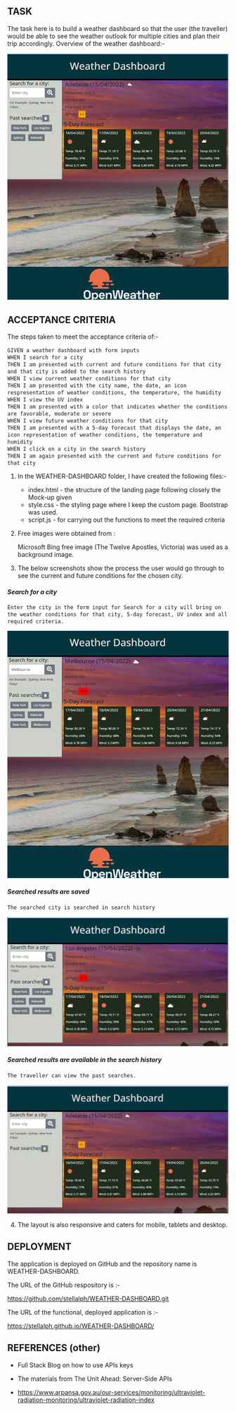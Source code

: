 ## TASK
The task here is to build a weather dashboard so that the user (the traveller) would be able to see the weather outlook for multiple cities and plan their trip accordingly. Overview of the weather dashboard:-

 ![alt text](assets/images/image02.png)

## ACCEPTANCE CRITERIA

The steps taken to meet the acceptance criteria of:-

```
GIVEN a weather dashboard with form inputs
WHEN I search for a city
THEN I am presented with current and future conditions for that city and that city is added to the search history
WHEN I view current weather conditions for that city
THEN I am presented with the city name, the date, an icon respresentation of weather conditions, the temperature, the humidity
WHEN I view the UV index
THEN I am presented with a color that indicates whether the conditions are favorable, moderate or severe
WHEN I view future weather conditions for that city
THEN I am presented with a 5-day forecast that displays the date, an icon representation of weather conditions, the temperature and humidity
WHEN I click on a city in the search history
THEN I am again presented with the current and future conditions for that city
```
1)  In the WEATHER-DASHBOARD folder, I have created the following files:-

    * index.html - the structure of the landing page following closely the Mock-up given
    * style.css - the styling page where I keep the custom page.  Bootstrap was used.
    * script.js - for carrying out the functions to meet the required criteria

2) Free images were obtained from :

    Microsoft Bing free image (The Twelve Apostles, Victoria) was used as a background image.
    <br>
   
3) The below screenshots show the process the user would go through to see the current and future conditions for the chosen city.


#### <em>Search for a city</em> 
    Enter the city in the form input for Search for a city will bring on the weather conditions for that city, 5-day forecast, UV index and all required criteria.

![alt text](assets/images/Image03.png)
       
#### <em>Searched results are saved</em> 
    The searched city is searched in search history

![alt text](assets/images/Image04.png)

#### <em>Searched results are available in the search history</em>
    The traveller can view the past searches.  
    
![alt text](assets/images/Image05.png)


4) The layout is also responsive and caters for mobile, tablets and desktop. 

## DEPLOYMENT

The application is deployed on GitHub and the repository name is WEATHER-DASHBOARD.

The URL of the GitHub respository is :-

https://github.com/stellalph/WEATHER-DASHBOARD.git

The URL of the functional, deployed application is :-

https://stellalph.github.io/WEATHER-DASHBOARD/


## REFERENCES (other)

* Full Stack Blog on how to use APIs keys

* The materials from The Unit Ahead: Server-Side APIs

* https://www.arpansa.gov.au/our-services/monitoring/ultraviolet-radiation-monitoring/ultraviolet-radiation-index
